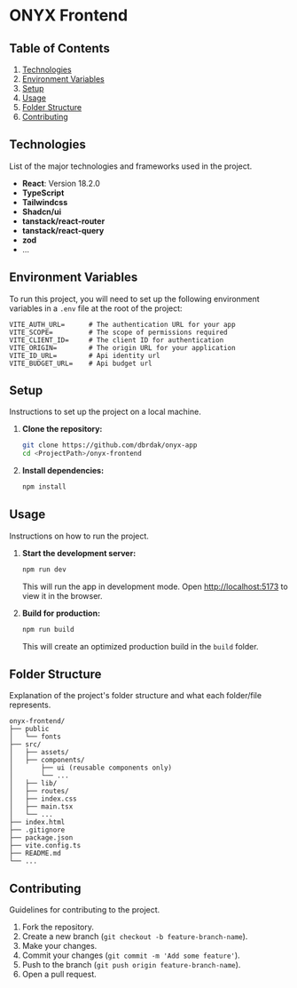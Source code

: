 # ONYX Frontend

## Table of Contents

1. [Technologies](#technologies)
2. [Environment Variables](#environment-variables)
3. [Setup](#setup)
4. [Usage](#usage)
5. [Folder Structure](#folder-structure)
6. [Contributing](#contributing)

## Technologies

List of the major technologies and frameworks used in the project.

- **React**: Version 18.2.0
- **TypeScript**
- **Tailwindcss**
- **Shadcn/ui**
- **tanstack/react-router**
- **tanstack/react-query**
- **zod**
- ...

## Environment Variables

To run this project, you will need to set up the following environment variables in a `.env` file at the root of the project:

```plaintext
VITE_AUTH_URL=      # The authentication URL for your app
VITE_SCOPE=         # The scope of permissions required
VITE_CLIENT_ID=     # The client ID for authentication
VITE_ORIGIN=        # The origin URL for your application
VITE_ID_URL=        # Api identity url
VITE_BUDGET_URL=    # Api budget url
```

## Setup

Instructions to set up the project on a local machine.

1. **Clone the repository:**

   ```bash
   git clone https://github.com/dbrdak/onyx-app
   cd <ProjectPath>/onyx-frontend
   ```

2. **Install dependencies:**
   ```bash
   npm install
   ```

## Usage

Instructions on how to run the project.

1. **Start the development server:**

   ```bash
   npm run dev
   ```

   This will run the app in development mode. Open [http://localhost:5173](http://localhost:5173) to view it in the browser.

2. **Build for production:**
   ```bash
   npm run build
   ```
   This will create an optimized production build in the `build` folder.

## Folder Structure

Explanation of the project's folder structure and what each folder/file represents.

```plaintext
onyx-frontend/
├── public
│   └── fonts
├── src/
│   ├── assets/
│   ├── components/
│       ├── ui (reusable components only)
│       └── ...
│   ├── lib/
│   ├── routes/
│   ├── index.css
│   ├── main.tsx
│   └── ...
├── index.html
├── .gitignore
├── package.json
├── vite.config.ts
├── README.md
└── ...
```

## Contributing

Guidelines for contributing to the project.

1. Fork the repository.
2. Create a new branch (`git checkout -b feature-branch-name`).
3. Make your changes.
4. Commit your changes (`git commit -m 'Add some feature'`).
5. Push to the branch (`git push origin feature-branch-name`).
6. Open a pull request.
